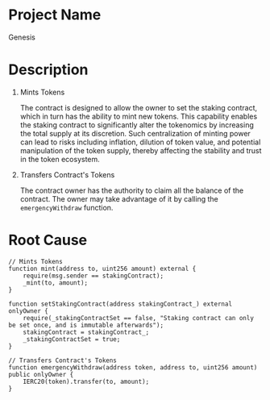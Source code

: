 # Project Name
Genesis

# Description
1. Mints Tokens
    
    The contract is designed to allow the owner to set the staking contract, which in turn has the ability to mint new tokens. This capability enables the staking contract to significantly alter the tokenomics by increasing the total supply at its discretion. Such centralization of minting power can lead to risks including inflation, dilution of token value, and potential manipulation of the token supply, thereby affecting the stability and trust in the token ecosystem.
    
2. Transfers Contract's Tokens
    
    The contract owner has the authority to claim all the balance of the contract. The owner may take advantage of it by calling the `emergencyWithdraw` function.

# Root Cause
```solidity
// Mints Tokens
function mint(address to, uint256 amount) external {
    require(msg.sender == stakingContract);
    _mint(to, amount);
}

function setStakingContract(address stakingContract_) external onlyOwner {
    require(_stakingContractSet == false, "Staking contract can only be set once, and is immutable afterwards");
    stakingContract = stakingContract_;
    _stakingContractSet = true;
}

// Transfers Contract's Tokens
function emergencyWithdraw(address token, address to, uint256 amount) public onlyOwner {
    IERC20(token).transfer(to, amount);
}